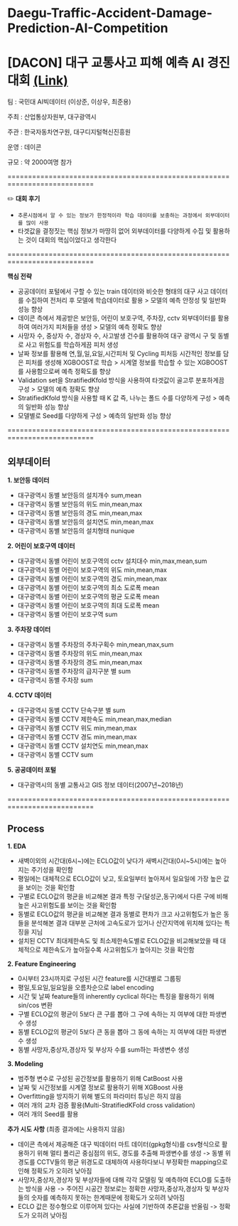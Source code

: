 # Daegu-Traffic-Accident-Damage-Prediction-AI-Competition  
# [DACON] 대구 교통사고 피해 예측 AI 경진대회 [(Link)](https://dacon.io/competitions/official/236176/overview/description) 
팀 : 국민대 AI빅데이터 (이상준, 이상우, 최준용)  

주최 : 산업통상자원부, 대구광역시

주관 : 한국자동차연구원, 대구디지털혁신진흥원

운영 : 데이콘

규모 : 약 2000여명 참가

===========================================================================

✏️
**대회 후기**
 - ```추론시점에서 알 수 있는 정보가 한정적이라 학습 데이터를 보충하는 과정에서 외부데이터를 많이 사용```
 - 타겟값을 결정짓는 핵심 정보가 마땅히 없어 외부데이터를 다양하게 수집 및 활용하는 것이 대회의 핵심이었다고 생각한다
   
===========================================================================

**핵심 전략**
 - 공공데이터 포털에서 구할 수 있는 train 데이터와 비슷한 형태의 대구 사고 데이터를 수집하여 전처리 후 모델에 학습데이터로 활용 > 모델의 예측 안정성 및 일반화 성능 향상
 - 데이콘 측에서 제공받은 보안등, 어린이 보호구역, 주차장, cctv 외부데이터를 활용하여 여러가지 피처들을 생성 > 모델의 예측 정확도 향상
 - 사망자 수, 중상자 수, 경상자 수, 사고발생 건수를 활용하여 대구 광역시 구 및 동별로 사고 위험도를 학습하게끔 피처 생성
 - 날짜 정보를 활용해 연,월,일,요일,시간피처 및 Cycling 피처등 시간적인 정보를 담은 피처를 생성해 XGBOOST로 학습 > 시계열 정보를 학습할 수 있는 XGBOOST를 사용함으로써 예측 정확도를 향상
 - Validation set을 StratifiedKfold 방식을 사용하여 타겟값이 골고루 분포하게끔 구성 > 모델의 예측 정확도 향상
 - StratifiedKfold 방식을 사용할 때 K 값 즉, 나누는 폴드 수를 다양하게 구성 > 예측의 일반화 성능 향상
 - 모델별로 Seed를 다양하게 구성 > 예측의 일반화 성능 향상

===========================================================================

## 외부데이터

**1. 보안등 데이터**
  * 대구광역시 동별 보안등의 설치개수 sum,mean
  * 대구광역시 동별 보안등의 위도 min,mean,max
  * 대구광역시 동별 보안등의 경도 min,mean,max
  * 대구광역시 동별 보안등의 설치연도 min,mean,max
  * 대구광역시 동별 보안등의 설치형태 nunique

**2. 어린이 보호구역 데이터**
  * 대구광역시 동별 어린이 보호구역의 cctv 설치대수 min,max,mean,sum
  * 대구광역시 동별 어린이 보호구역의 위도 min,mean,max
  * 대구광역시 동별 어린이 보호구역의 경도 min,mean,max
  * 대구광역시 동별 어린이 보호구역의 최소 도로폭 mean
  * 대구광역시 동별 어린이 보호구역의 평균 도로폭 mean
  * 대구광역시 동별 어린이 보호구역의 최대 도로폭 mean
  * 대구광역시 동별 어린이 보호구역 sum

**3. 주차장 데이터**
  * 대구광역시 동별 주차장의 주차구획수 min,mean,max,sum
  * 대구광역시 동별 주차장의 위도 min,mean,max
  * 대구광역시 동별 주차장의 경도 min,mean,max
  * 대구광역시 동별 주차장의 급지구분 별 sum
  * 대구광역시 동별 주차장 sum

**4. CCTV 데이터**
  * 대구광역시 동별 CCTV 단속구분 별 sum
  * 대구광역시 동별 CCTV 제한속도 min,mean,max,median
  * 대구광역시 동별 CCTV 위도 min,mean,max
  * 대구광역시 동별 CCTV 경도 min,mean,max
  * 대구광역시 동별 CCTV 설치연도 min,mean,max
  * 대구광역시 동별 CCTV sum

**5. 공공데이터 포털**
  * 대구광역시의 동별 교통사고 GIS 정보 데이터(2007년~2018년)

===========================================================================
## Process

**1. EDA** 
  * 새벽이외의 시간대(6시~)에는 ECLO값이 낮다가 새벽시간대(0시~5시)에는 높아지는 주기성을 확인함
  * 평일에는 대체적으로 ECLO값이 낮고, 토요일부터 높아져서 일요일에 가장 높은 값을 보이는 것을 확인함
  * 구별로 ECLO값의 평균을 비교해본 결과 특정 구(달성군,동구)에서 다른 구에 비해 높은 사고위험도를 보이는 것을 확인함
  * 동별로 ECLO값의 평균을 비교해본 결과 동별로 편차가 크고 사고위험도가 높은 동들을 분석해본 결과 대부분 근처에 고속도로가 있거나 산간지역에 위치해 있다는 특징을 지님
  * 설치된 CCTV 최대제한속도 및 최소제한속도별로 ECLO값을 비교해보았을 때 대체적으로 제한속도가 높아질수록 사고위험도가 높아지는 것을 확인함
    
**2. Feature Engineering** 
  * 0시부터 23시까지로 구성된 시간 feature를 시간대별로 그룹핑
  * 평일,토요일,일요일을 오름차순으로 label encoding
  * 시간 및 날짜 feature들의 inherently cyclical 하다는 특징을 활용하기 위해 sin/cos 변환
  * 구별 ECLO값의 평균이 5보다 큰 구를 뽑아 그 구에 속하는 지 여부에 대한 파생변수 생성
  * 동별 ECLO값의 평균이 5보다 큰 동을 뽑아 그 동에 속하는 지 여부에 대한 파생변수 생성
  * 동별 사망자,중상자,경상자 및 부상자 수를 sum하는 파생변수 생성
    
**3. Modeling**
  * 범주형 변수로 구성된 공간정보를 활용하기 위해 CatBoost 사용
  * 날짜 및 시간정보를 시계열 정보로 활용하기 위해 XGBoost 사용
  * Overfitting을 방지하기 위해 별도의 파라미터 튜닝은 하지 않음
  * 여러 개의 교차 검증 활용(Multi-StratifiedKFold cross validation)
  * 여러 개의 Seed를 활용
    
**추가 시도 사항** (최종 결과에는 사용하지 않음)
  * 데이콘 측에서 제공해준 대구 빅데이터 마트 데이터(gpkg형식)를 csv형식으로 활용하기 위해 멀티 폴리곤 중심점의 위도, 경도를 추출해 파생변수를 생성 -> 동별 위경도를 CCTV들의 평균 위경도로 대체하여 사용하다보니 부정확한 mapping으로 인해 정확도가 오히려 낮아짐
  * 사망자,중상자,경상자 및 부상자들에 대해 각각 모델링 및 예측하여 ECLO를 도출하는 방식을 사용 -> 주어진 시공간 정보로는 정확한 사망자,중상자,경상자 및 부상자들의 숫자를 예측하지 못하는 한계때문에 정확도가 오히려 낮아짐
  * ECLO 값은 정수형으로 이루어져 있다는 사실에 기반하여 추론값을 반올림 -> 정확도가 오히려 낮아짐
